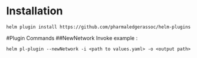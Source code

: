 # Installation
```shell
helm plugin install https://github.com/pharmaledgerassoc/helm-plugins
```
#Plugin Commands
##NewNetwork
Invoke example : 
```shell
helm pl-plugin --newNetwork -i <path to values.yaml> -o <output path>
```
